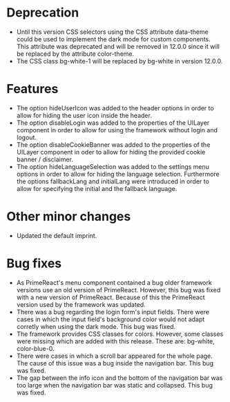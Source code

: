 # Deprecation
- Until this version CSS selectors using the CSS attribute data-theme could be used to implement the dark mode for custom components. This attribute was deprecated and will be removed in 12.0.0 since it will be replaced by the attribute color-theme.
- The CSS class bg-white-1 will be replaced by bg-white in version 12.0.0.

# Features
- The option hideUserIcon was added to the header options in order to allow for hiding the user icon inside the header.
- The option disableLogin was added to the properties of the UILayer component in order to allow for using the framework without login and logout.
- The option disableCookieBanner was added to the properties of the UILayer component in oder to allow for hiding the provided cookie banner / disclaimer.
- The option hideLanguageSelection was added to the settings menu options in order to allow for hiding the language selection. Furthermore the options fallbackLang and initialLang were introduced in order to allow for specifying the initial and the fallback language.

# Other minor changes
- Updated the default imprint.

# Bug fixes
- As PrimeReact's menu component contained a bug older framework versions use an old version of PrimeReact. However, this bug was fixed with a new version of PrimeReact. Because of this the PrimeReact version used by the framework was updated.
- There was a bug regarding the login form's input fields. There were cases in which the input field's background color would not adapt corretly when using the dark mode. This bug was fixed.
- The framework provides CSS classes for colors. However, some classes were missing which are added with this release. These are: bg-white, color-blue-0.
- There were cases in which a scroll bar appeared for the whole page. The cause of this issue was a bug inside the navigation bar. This bug was fixed.
- The gap between the info icon and the bottom of the navigation bar was too large when the navigation bar was static and collapsed. This bug was fixed.